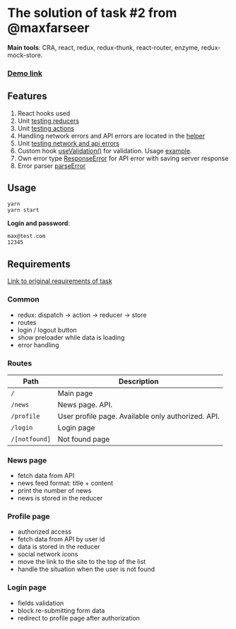# The solution of task #2 from @maxfarseer

**Main tools**: CRA, react, redux, redux-thunk, react-router, enzyme, redux-mock-store.

### [Demo link](https://fivemru.github.io/maxpfrontend--tz1-2/index.html)


## Features

1. React hooks used
1. Unit [testing reducers](src/reducers)
1. Unit [testing actions](src/actions)
2. Handling network errors and API errors are located in the [helper](src/helpers/network.js)
3. Unit [testing network and api errors](src/helpers/network.spec.js)
4. Custom hook [useValidation()](src/helpers/useValidation.js) for validation. Usage [example](src/components/LoginPage/LoginPage.js).
5. Own error type [ResponseError](src/helpers/errors.js) for API error with saving server response
6. Error parser [parseError](src/helpers/errors.js)

## Usage

```
yarn
yarn start
```

**Login and password**:
```
max@test.com
12345
```

## Requirements

[Link to original requirements of task](https://github.com/maxfarseer/tz-webinars/tree/tz-2-react-redux-router-async)

### Common

- redux: dispatch -> action -> reducer -> store
- routes
- login / logout button
- show preloader while data is loading
- error handling

### Routes

| Path          | Description                                        |
| ------------- | -------------------------------------------------- |
| `/`           | Main page                                          |
| `/news`       | News page. API.                                    |
| `/profile`    | User profile page. Available only authorized. API. |
| `/login`      | Login page                                         |
| `/[notfound]` | Not found page                                     |


### News page

- fetch data from API
- news feed format: title + content
- print the number of news
- news is stored in the reducer

### Profile page

- authorized access
- fetch data from API by user id
- data is stored in the reducer
- social network icons
- move the link to the site to the top of the list
- handle the situation when the user is not found


### Login page

- fields validation
- block re-submitting form data
- redirect to profile page after authorization

